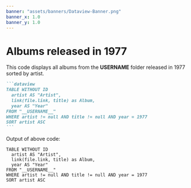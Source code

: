 ```yaml
---
banner: "assets/banners/Dataview-Banner.png"
banner_x: 1.0
banner_y: 1.0
---
```


# Albums released in 1977

This code displays all albums from the __USERNAME__ folder released in 1977 sorted by artist.

````markdown
```dataview
TABLE WITHOUT ID
  artist AS "Artist",
  link(file.link, title) as Album,
  year AS "Year"
FROM "__USERNAME__"
WHERE artist != null AND title != null AND year = 1977
SORT artist ASC
```
````

Output of above code:

```dataview
TABLE WITHOUT ID
  artist AS "Artist",
  link(file.link, title) as Album,
  year AS "Year"
FROM "__USERNAME__"
WHERE artist != null AND title != null AND year = 1977
SORT artist ASC
```
